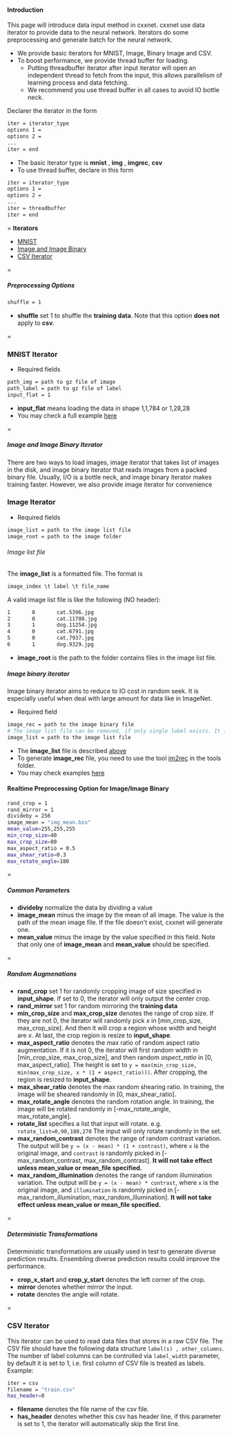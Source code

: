 #### Introduction
This page will introduce data input method in cxxnet. cxxnet use data iterator to provide data to the neural network.  Iterators do some preprocessing and generate batch for the neural network.

* We provide basic iterators for MNIST, Image, Binary Image and CSV.
* To boost performance, we provide thread buffer for loading.
  - Putting threadbuffer iterator after input iterator will open an independent thread to fetch from the input, this allows parallelism of learning process and data fetching.
  - We recommend you use thread buffer in all cases to avoid IO bottle neck.

Declarer the iterator in the form
```bash
iter = iterator_type
options 1 =
options 2 =
...
iter = end
```
* The basic iterator type is **mnist** , **img** , **imgrec**, **csv**
* To use thread buffer, declare in this form
```bash
iter = iterator_type
options 1 =
options 2 =
...
iter = threadbuffer
iter = end
```
=
**Iterators**
* [MNIST](#mnist-iterator)
* [Image and Image Binary](#image-and-image-binary-iterator)
* [CSV Iterator](#csv-iterator)


=
##### Preprocessing Options
```bash
shuffle = 1
```
* **shuffle** set 1 to shuffle the **training data**. Note that this option **does not** apply to **csv**.

=
### MNIST Iterator
* Required fields
```bash
path_img = path to gz file of image
path_label = path to gz file of label
input_flat = 1
```
* **input_flat** means loading the data in shape 1,1,784 or 1,28,28
* You may check a full example [here](https://github.com/antinucleon/cxxnet/blob/master/example/MNIST/MNIST.conf)

=
##### Image and Image Binary Iterator
There are two ways to load images, image iterator that takes list of images in the disk, and image binary iterator that reads images from a packed binary file. Usually, I/O is a bottle neck, and image binary iterator makes training faster. However, we also provide image iterator for convenience


### Image Iterator
* Required fields
```bash
image_list = path to the image list file
image_root = path to the image folder
```
###### Image list file
The **image_list** is a formatted file. The format is
```c++
image_index \t label \t file_name
```

A valid image list file is like the following (NO header):
```bash
1       0       cat.5396.jpg
2       0       cat.11780.jpg
3       1       dog.11254.jpg
4       0       cat.6791.jpg
5       0       cat.7937.jpg
6       1       dog.9329.jpg
```


* **image_root** is the path to the folder contains files in the image list file.

##### Image binary iterator
Image binary iterator aims to reduce to IO cost in random seek. It is especially useful when deal with large amount for data like in ImageNet.
* Required field
```bash
image_rec = path to the image binary file
# The image list file can be removed, if only single label exists. It is a must in the multi-label case.
image_list = path to the image list file
```
* The **image_list** file is described [above](#image-list-file)
* To generate **image_rec** file, you need to use the tool [im2rec](../tools/im2rec.cc) in the tools folder.
* You may check examples [here](../example/ImageNet/)

#### Realtime Preprocessing Option for Image/Image Binary
```bash
rand_crop = 1
rand_mirror = 1
divideby = 256
image_mean = "img_mean.bin"
mean_value=255,255,255
min_crop_size=40
max_crop_size=80
max_aspect_ratio = 0.5
max_shear_ratio=0.3
max_rotate_angle=180
```

=
##### Common Parameters
* **divideby** normalize the data by dividing a value
* **image_mean** minus the image by the mean of all image. The value is the path of the mean image file. If the file doesn't exist, cxxnet will generate one.
* **mean_value** minus the image by the value specified in this field. Note that only one of **image_mean** and **mean_value** should be specified.

=
##### Random Augmenations
* **rand_crop** set 1 for randomly cropping image of size specified in **input_shape**. If set to 0, the iterator will only output the center crop.
* **rand_mirror** set 1 for random mirroring the **training data**
* **min_crop_size** and **max_crop_size** denotes the range of crop size. If they are not 0, the iterator will randomly pick _x_ in [min_crop_size, max_crop_size]. And then it will crop a region whose width and height are _x_. At last, the crop region is resize to **input_shape**.
* **max_aspect_ratio** denotes the max ratio of random aspect ratio augmentation. If it is not 0, the iterator will first random width in [min_crop_size, max_crop_size], and then random _aspect_ratio_ in [0, max_aspect_ratio]. The height is set to `y = max(min_crop_size, min(max_crop_size, x * (1 + aspect_ratio)))`. After cropping, the region is resized to **input_shape**.
* **max_shear_ratio** denotes the max random shearing ratio. In training, the image will be sheared randomly in [0, max_shear_ratio].
* **max_rotate_angle** denotes the random rotation angle. In training, the image will be rotated randomly in [-max_rotate_angle, max_rotate_angle].
* **rotate_list** specifies a list that input will rotate. e.g. `rotate_list=0,90,180,270` The input will only rotate randomly in the set.
* **max_random_contrast** denotes the range of random contrast variation. The output will be `y = (x - mean) * (1 + contrast)`, where `x` is the original image, and `contrast` is randomly picked in [-max_random_contrast, max_random_contrast]. **It will not take effect unless mean_value or mean_file specified.**
* **max_random_illumination** denotes the range of random illumination variation. The output will be `y = (x - mean) * contrast`, where `x` is the original image, and `illumination` is randomly picked in [-max_random_illumination, max_random_illumination]. **It will not take effect unless mean_value or mean_file specified.**

=
##### Deterministic Transformations
Deterministic transformations are usually used in test to generate diverse prediction results. Ensembling diverse prediction results could improve the performance.
* **crop_x_start** and **crop_y_start**  denotes the left corner of the crop.
* **mirror** denotes whether mirror the input.
* **rotate** denotes the angle will rotate.

=
### CSV Iterator
This iterator can be used to read data files that stores in a raw CSV file. The CSV file should have the following data structure ```label(s) , other_columns```. The number of label columns can be controlled via ```label_width``` parameter, by default it is set to 1, i.e. first column of CSV file is treated as labels. Example:
```bash
iter = csv
filename = "train.csv"
has_header=0
```
* **filename** denotes the file name of the csv file.
* **has_header** denotes whether this csv has header line, if this parameter is set to 1, the iterator will automatically skip the first line.
